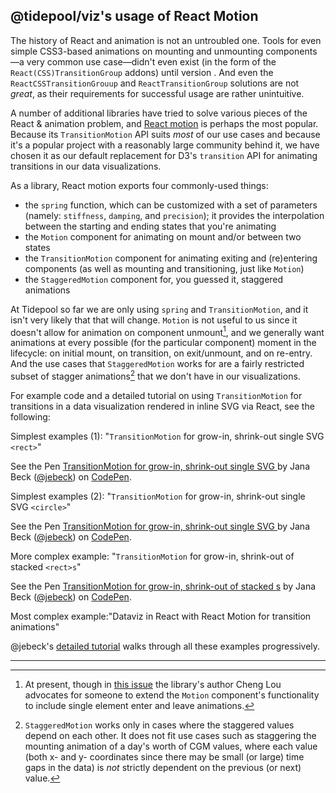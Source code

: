 ## @tidepool/viz's usage of React Motion

The history of React and animation is not an untroubled one. Tools for even simple CSS3-based animations on mounting and unmounting components—a very common use case—didn't even exist (in the form of the `React(CSS)TransitionGroup` addons) until version <!-- TODO: version number -->. And even the `ReactCSSTransitionGrouup` and `ReactTransitionGroup` solutions are not *great*, as their requirements for successful usage are rather unintuitive.

A  number of additional libraries have tried to solve various pieces of the React & animation problem, and [React motion](https://github.com/chenglou/react-motion 'GitHub: react-motion') is perhaps the most popular. Because its `TransitionMotion` API suits *most* of our use cases and because it's a popular project with a reasonably large community behind it, we have chosen it as our default replacement for D3's `transition` API for animating transitions in our data visualizations.

As a library, React motion exports four commonly-used things:
- the `spring` function, which can be customized with a set of parameters (namely: `stiffness`, `damping`, and `precision`); it provides the interpolation between the starting and ending states that you're animating
- the `Motion` component for animating on mount and/or between two states
- the `TransitionMotion` component for animating exiting and (re)entering components (as well as mounting and transitioning, just like `Motion`)
- the `StaggeredMotion` component for, you guessed it, staggered animations

At Tidepool so far we are only using `spring` and `TransitionMotion`, and it isn't very likely that that will change. `Motion` is not useful to us since it doesn't allow for animation on component unmount[^a], and we generally want animations at every possible (for the particular component) moment in the lifecycle: on initial mount, on transition, on exit/unmount, and on re-entry. And the use cases that `StaggeredMotion` works for are a fairly restricted subset of stagger animations[^b] that we don't have in our visualizations.

For example code and a detailed tutorial on using `TransitionMotion` for transitions in a data visualization rendered in inline SVG via React, see the following:

Simplest examples (1): "`TransitionMotion` for grow-in, shrink-out single SVG `<rect>`"

<p data-height="265" data-theme-id="0" data-slug-hash="xgxYbm" data-default-tab="js" data-user="jebeck" data-embed-version="2" data-pen-title="TransitionMotion for grow-in, shrink-out single SVG <rect>" class="codepen">See the Pen <a href="http://codepen.io/jebeck/pen/xgxYbm/">TransitionMotion for grow-in, shrink-out single SVG <rect></a> by Jana Beck (<a href="http://codepen.io/jebeck">@jebeck</a>) on <a href="http://codepen.io">CodePen</a>.</p>
<script async src="https://production-assets.codepen.io/assets/embed/ei.js"></script>

Simplest examples (2): "`TransitionMotion` for grow-in, shrink-out single SVG `<circle>`"

<p data-height="265" data-theme-id="0" data-slug-hash="apdpxg" data-default-tab="js" data-user="jebeck" data-embed-version="2" data-pen-title="TransitionMotion for grow-in, shrink-out single SVG <circle>" class="codepen">See the Pen <a href="http://codepen.io/jebeck/pen/apdpxg/">TransitionMotion for grow-in, shrink-out single SVG <circle></a> by Jana Beck (<a href="http://codepen.io/jebeck">@jebeck</a>) on <a href="http://codepen.io">CodePen</a>.</p>
<script async src="https://production-assets.codepen.io/assets/embed/ei.js"></script>

More complex example: "`TransitionMotion` for grow-in, shrink-out of stacked `<rect>s`"

<p data-height="265" data-theme-id="0" data-slug-hash="QdwBBz" data-default-tab="js" data-user="jebeck" data-embed-version="2" data-pen-title="TransitionMotion for grow-in, shrink-out of stacked <rect>s" class="codepen">See the Pen <a href="http://codepen.io/jebeck/pen/QdwBBz/">TransitionMotion for grow-in, shrink-out of stacked <rect>s</a> by Jana Beck (<a href="http://codepen.io/jebeck">@jebeck</a>) on <a href="http://codepen.io">CodePen</a>.</p>
<script async src="https://production-assets.codepen.io/assets/embed/ei.js"></script>

Most complex example:"Dataviz in React with React Motion for transition animations"

<!-- TODO: embed once finished & non-private Pen -->

@jebeck's [detailed tutorial](http://todo.com 'TODO: link') walks through all these examples progressively.

-----

[^a]: At present, though in [this issue](https://github.com/chenglou/react-motion/issues/311 'GitHub: react-motion issue #311') the library's author Cheng Lou advocates for someone to extend the `Motion` component's functionality to include single element enter and leave animations.

[^b]: `StaggeredMotion` works only in cases where the staggered values depend on each other. It does not fit use cases such as staggering the mounting animation of a day's worth of CGM values, where each value (both x- and y- coordinates since there may be small (or large) time gaps in the data) is *not* strictly dependent on the previous (or next) value.
